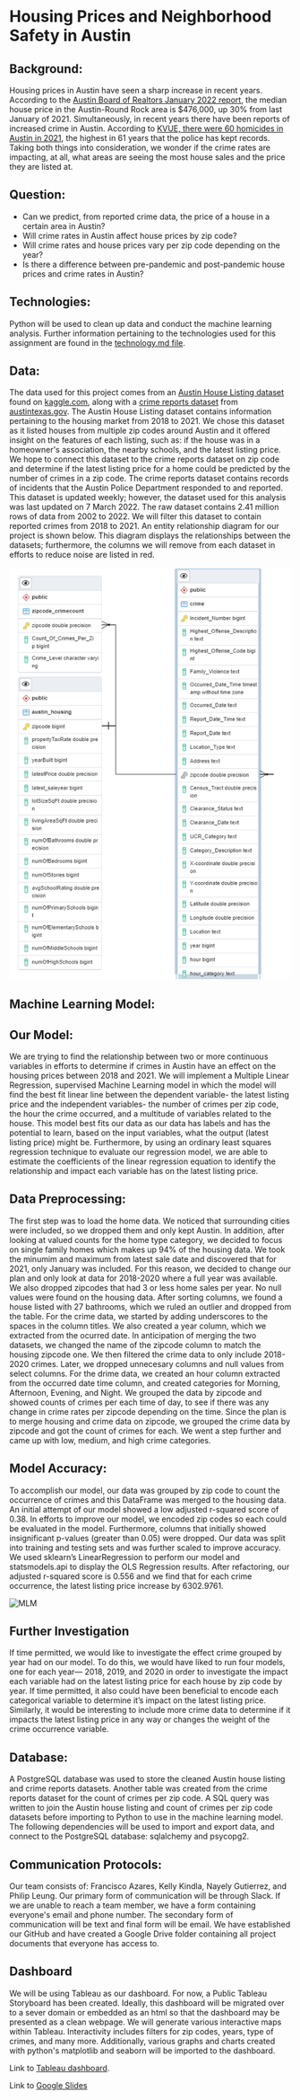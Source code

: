 ﻿# Housing Prices and Neighborhood Safety in Austin

## Background: 
Housing prices in Austin have seen a sharp increase in recent years. According to the [Austin Board of Realtors January 2022 report](https://www.abor.com/january-2022-central-texas-housing-market-report), the median house price in the Austin-Round Rock area is $476,000, up 30% from last January of 2021. Simultaneously, in recent years there have been reports of increased crime in Austin. According to [KVUE, there were 60 homicides in Austin in 2021](https://www.kvue.com/article/news/local/austin-homicide-record-number-2021/269-e3c419af-9722-456f-9b5d-c044944e128d), the highest in 61 years that the police has kept records. Taking both things into consideration, we wonder if the crime rates are impacting, at all, what areas are seeing the most house sales and the price they are listed at. 

## Question: 
- Can we predict, from reported crime data, the price of a house in a certain area in Austin?
- Will crime rates in Austin affect house prices by zip code? 
- Will crime rates and house prices vary per zip code depending on the year?
- Is there a difference between pre-pandemic and post-pandemic house prices and crime rates in Austin? 

## Technologies: 
Python will be used to clean up data and conduct the machine learning analysis. Further information pertaining to the technologies used for this assignment are found in the [technology.md file](technology.md). 

## Data: 
The data used for this project comes from an [Austin House Listing dataset](https://www.kaggle.com/ericpierce/austinhousingprices) found on [kaggle.com](https://www.kaggle.com/), along with a [crime reports dataset](https://data.austintexas.gov/Public-Safety/Crime-Reports/fdj4-gpfu) from [austintexas.gov](https://www.austintexas.gov/). The Austin House Listing dataset contains information pertaining to the housing market from 2018 to 2021. We chose this dataset as it listed houses from multiple zip codes around Austin and it offered insight on the features of each listing, such as: if the house was in a homeowner's association, the nearby schools, and the latest listing price. We hope to connect this dataset to the crime reports dataset on zip code and determine if the latest listing price for a home could be predicted by the number of crimes in a zip code. The crime reports dataset contains records of incidents that the Austin Police Department responded to and reported. This dataset is updated weekly; however, the dataset used for this analysis was last updated on 7 March 2022. The raw dataset contains 2.41 million rows of data from 2002 to 2022. We will filter this dataset to contain reported crimes from 2018 to 2021. An entity relationship diagram for our project is shown below. This diagram displays the relationships between the datasets; furthermore, the columns we will remove from each dataset in efforts to reduce noise are listed in red. 

![ERD](Images/ERD.png)

## Machine Learning Model: 
## Our Model: 
We are trying to find the relationship between two or more continuous variables in efforts to determine if crimes in Austin have an effect on the housing prices between 2018 and 2021. We will implement a Multiple Linear Regression, supervised Machine Learning model in which the model will find the best fit linear line between the dependent variable- the latest listing price and the independent variables- the number of crimes per zip code, the hour the crime occurred, and a multitude of variables related to the house. This model best fits our data as our data has labels and has the potential to learn, based on the input variables, what the output (latest listing price) might be. Furthermore, by using an ordinary least squares regression technique to evaluate our regression model, we are able to estimate the coefficients of the linear regression equation to identify the relationship and impact each variable has on the latest listing price. 

## Data Preprocessing: 
The first step was to load the home data. We noticed that surrounding cities were included, so we dropped them and only kept Austin. In addition, after looking at valued counts for the home type category, we decided to focus on single family homes which makes up 94% of the housing data. We took the minumim and maximum from latest sale date and discovered that for 2021, only January was included. For this reason, we decided to change our plan and only look at data for 2018-2020 where a full year was available. We also dropped zipcodes that had 3 or less home sales per year. No null values were found on the housing data. After sorting columns, we found a house listed with 27 bathrooms, which we ruled an outlier and dropped from the table. 
For the crime data, we started by adding underscores to the spaces in the column titles. We also created a year column, which we extracted from the ocurred date. In anticipation of merging the two datasets, we changed the name of the zipcode column to match the housing zipcode one. We then filtered the crime data to only include 2018-2020 crimes. Later, we dropped unnecesary columns and null values from select columns. For the drime data, we created an hour column extracted from the occurred date time column, and created categories for Morning, Afternoon, Evening, and Night. We grouped the data by zipcode and showed counts of crimes per each time of day, to see if there was any change in crime rates per zipcode depending on the time. Since the plan is to merge housing and crime data on zipcode, we grouped the crime data by zipcode and got the count of crimes for each. We went a step further and came up with low, medium, and high crime categories. 

## Model Accuracy: 
To accomplish our model, our data was grouped by zip code to count the occurrence of crimes and this DataFrame was merged to the housing data. An initial attempt of our model showed a low adjusted r-squared score of 0.38. In efforts to improve our model, we encoded zip codes so each could be evaluated in the model. Furthermore, columns that initially showed insignificant p-values (greater than 0.05) were dropped. Our data was split into training and testing sets and was further scaled to improve accuracy. We used sklearn’s LinearRegression to perform our model and statsmodels.api to display the OLS Regression results. After refactoring, our adjusted r-squared score is 0.556 and we find that for each crime occurrence, the latest listing price increase by 6302.9761. 

<img width="705" alt="MLM" src="https://user-images.githubusercontent.com/92558842/160219021-ebcbe85f-3aa2-4417-912c-262b369b06fe.png">

## Further Investigation 
If time permitted, we would like to investigate the effect crime grouped by year had on our model. To do this, we would have liked to run four models, one for each year— 2018, 2019, and 2020 in order to investigate the impact each variable had on the latest listing price for each house by zip code by year. If time permitted, it also could have been beneficial to encode each categorical variable to determine it’s impact on the latest listing price. Similarly, it would be interesting to include more crime data to determine if it impacts the latest listing price in any way or changes the weight of the crime occurrence variable.  

## Database: 
A PostgreSQL database was used to store the cleaned Austin house listing and crime reports datasets. Another table was created from the crime reports dataset for the count of crimes per zip code. A SQL query was written to join the Austin house listing and count of crimes per zip code datasets before importing to Python to use in the machine learning model. The following dependencies will be used to import and export data, and connect to the PostgreSQL database: sqlalchemy and psycopg2.

## Communication Protocols: 
Our team consists of: Francisco Azares, Kelly Kindla, Nayely Gutierrez, and Philip Leung. Our primary form of communication will be through Slack. If we are unable to reach a team member, we have a form containing everyone's email and phone number. The secondary form of communication will be text and final form will be email. We have established our GitHub and have created a Google Drive folder containing all project documents that everyone has access to. 

## Dashboard 
We will be using Tableau as our dashboard. For now, a Public Tableau Storyboard has been created. Ideally, this dashboard will be migrated over to a sever domain or embedded as an html so that the dashboard may be presented as a clean webpage. We will generate various interactive maps within Tableau. Interactivity includes filters for zip codes, years, type of crimes, and many more. Additionally, various graphs and charts created with python's matplotlib and seaborn will be imported to the dashboard. 

Link to [Tableau dashboard](https://public.tableau.com/app/profile/francisco.azares/viz/TeamAustinDashboard/Story1?publish=yes). 

Link to [Google Slides](https://docs.google.com/presentation/d/1SRrtjqWpumo_CebxympE3YYIjPN8nT7Wi16iODnVgDE/edit#slide=id.gf3b695e621_0_27)